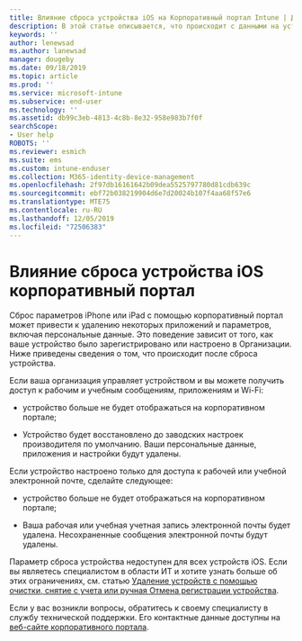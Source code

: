 ```yaml
---
title: Влияние сброса устройства iOS на Корпоративный портал Intune | Документация Майкрософт
description: В этой статье описывается, что происходит с данными на устройстве iOS после сброса в Корпоративный портал Intune.
keywords: ''
author: lenewsad
ms.author: lanewsad
manager: dougeby
ms.date: 09/18/2019
ms.topic: article
ms.prod: ''
ms.service: microsoft-intune
ms.subservice: end-user
ms.technology: ''
ms.assetid: db99c3eb-4813-4c8b-8e32-958e983b7f0f
searchScope:
- User help
ROBOTS: ''
ms.reviewer: esmich
ms.suite: ems
ms.custom: intune-enduser
ms.collection: M365-identity-device-management
ms.openlocfilehash: 2f97db16161642b09dea5525797780d81cdb639c
ms.sourcegitcommit: ebf72b038219904d6e7d20024b107f4aa68f57e6
ms.translationtype: MTE75
ms.contentlocale: ru-RU
ms.lasthandoff: 12/05/2019
ms.locfileid: "72506383"
---
```

# <a name="effects-of-company-portal-ios-device-reset"></a>Влияние сброса устройства iOS корпоративный портал 

Сброс параметров iPhone или iPad с помощью корпоративный портал может привести к удалению некоторых приложений и параметров, включая персональные данные. Это поведение зависит от того, как ваше устройство было зарегистрировано или настроено в Организации. Ниже приведены сведения о том, что происходит после сброса устройства.  

Если ваша организация управляет устройством и вы можете получить доступ к рабочим и учебным сообщениям, приложениям и Wi-Fi:

- устройство больше не будет отображаться на корпоративном портале;  

- Устройство будет восстановлено до заводских настроек производителя по умолчанию. Ваши персональные данные, приложения и настройки будут удалены.

Если устройство настроено только для доступа к рабочей или учебной электронной почте, сделайте следующее:

- устройство больше не будет отображаться на корпоративном портале;  

- Ваша рабочая или учебная учетная запись электронной почты будет удалена. Несохраненные сообщения электронной почты будут удалены.   

Параметр сброса устройства недоступен для всех устройств iOS. Если вы являетесь специалистом в области ИТ и хотите узнать больше об этих ограничениях, см. статью [Удаление устройств с помощью очистки, снятие с учета или ручная Отмена регистрации устройства](https://docs.microsoft.com/intune/devices-wipe).  

Если у вас возникли вопросы, обратитесь к своему специалисту в службу технической поддержки. Его контактные данные доступны на [веб-сайте корпоративного портала](https://go.microsoft.com/fwlink/?linkid=2010980).
